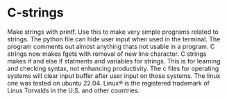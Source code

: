 # C-strings
Make strings with printf.
Use this to make very simple programs related to strings.
The python file can hide user input when used in the terminal.
The program comments out almost anything thats not usable in a program.
C strings now makes fgets with removal of new line character.
C strings makes if and else if statments and variables for strings.
This is for learning and checking syntax, not enhancing productivity.
The c files for operating systems will clear input buffer after user input on those systems.
The linux one was tested on ubuntu 22.04.
Linux® is the registered trademark of Linus Torvalds in the U.S. and other countries.
